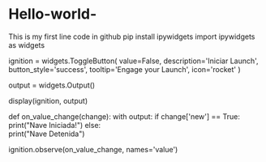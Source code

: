 # Hello-world-
This is my first line code in github
pip install ipywidgets
import ipywidgets as widgets

ignition = widgets.ToggleButton(
    value=False,
    description='Iniciar Launch',
    button_style='success',
    tooltip='Engage your Launch',
    icon='rocket'
)

output = widgets.Output()

display(ignition, output)

def on_value_change(change):
    with output:
        if change['new'] == True:
            print("Nave Iniciada!")
        else:   
            print("Nave Detenida")

ignition.observe(on_value_change, names='value')
